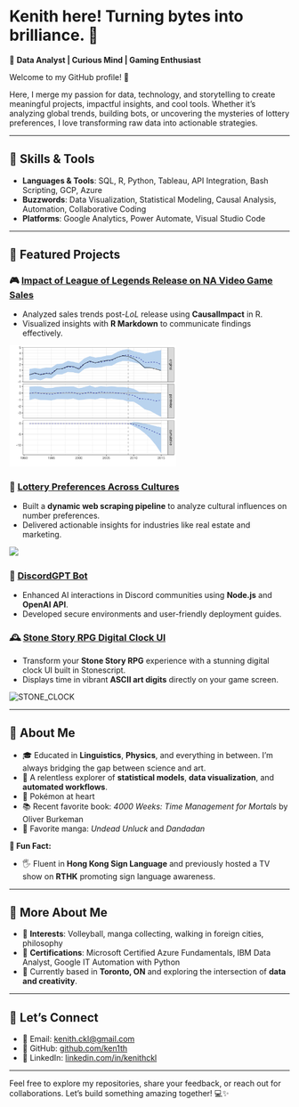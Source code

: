 # Kenith here! Turning bytes into brilliance. 🌟
🎲 **Data Analyst | Curious Mind | Gaming Enthusiast**

Welcome to my GitHub profile! 🚀 

Here, I merge my passion for data, technology, and storytelling to create meaningful projects, impactful insights, and cool tools. Whether it’s analyzing global trends, building bots, or uncovering the mysteries of lottery preferences, I love transforming raw data into actionable strategies.

---

## 🔧 **Skills & Tools**

- **Languages & Tools**: SQL, R, Python, Tableau, API Integration, Bash Scripting, GCP, Azure  
- **Buzzwords**: Data Visualization, Statistical Modeling, Causal Analysis, Automation, Collaborative Coding  
- **Platforms**: Google Analytics, Power Automate, Visual Studio Code  

---

## 🚀 **Featured Projects**

### 🎮 **[Impact of League of Legends Release on NA Video Game Sales](https://github.com/ken1th/LOL-VideoGame-casualimpact)**  
- Analyzed sales trends post-*LoL* release using **CausalImpact** in R.  
- Visualized insights with **R Markdown** to communicate findings effectively.
<img src="https://github.com/ken1th/LOL-VideoGame-casualimpact/blob/main/2_analysis/causal_impact_plot.png" width="300"/>

### 🎲 **[Lottery Preferences Across Cultures](https://github.com/ken1th/Number-Preferences-Study)**  
- Built a **dynamic web scraping pipeline** to analyze cultural influences on number preferences.  
- Delivered actionable insights for industries like real estate and marketing.
<img src="https://github.com/ken1th/Number-Preferences-Study/blob/master/lottery_number_popularity.png" width="300"/>

### 🤖 **[DiscordGPT Bot](https://github.com/uoftpwb/DiscordGPT)**  
- Enhanced AI interactions in Discord communities using **Node.js** and **OpenAI API**.  
- Developed secure environments and user-friendly deployment guides.

### 🕰️ [Stone Story RPG Digital Clock UI](https://github.com/ken1th/SSRPG_Clock)

- Transform your **Stone Story RPG** experience with a stunning digital clock UI built in Stonescript.  
- Displays time in vibrant **ASCII art digits** directly on your game screen.
<img src="https://github.com/ken1th/SSRPG_Clock/assets/87118032/ece351de-a84b-41af-a009-4466e0fdfa1a" alt="STONE_CLOCK" width="300"/>

---

## 🌟 **About Me**

- 🎓 Educated in **Linguistics**, **Physics**, and everything in between. I’m always bridging the gap between science and art.  
- 🔎 A relentless explorer of **statistical models**, **data visualization**, and **automated workflows**.  
- 🐾 Pokémon at heart
- 📚 Recent favorite book: *4000 Weeks: Time Management for Mortals* by Oliver Burkeman
- 📖 Favorite manga: *Undead Unluck* and *Dandadan*

**🌟 Fun Fact:**  
- 🖐️ Fluent in **Hong Kong Sign Language** and previously hosted a TV show on **RTHK** promoting sign language awareness.  

---

## 🌈 **More About Me**

- 🏐 **Interests**: Volleyball, manga collecting, walking in foreign cities, philosophy  
- 📜 **Certifications**: Microsoft Certified Azure Fundamentals, IBM Data Analyst, Google IT Automation with Python  
- 📍 Currently based in **Toronto, ON** and exploring the intersection of **data and creativity**.

---

## 🤝 **Let’s Connect**

- 💌 Email: [kenith.ckl@gmail.com](mailto:kenith.ckl@gmail.com)  
- 🐙 GitHub: [github.com/ken1th](https://github.com/ken1th)  
- 🌟 LinkedIn: [linkedin.com/in/kenithckl](#)

---

Feel free to explore my repositories, share your feedback, or reach out for collaborations. Let’s build something amazing together! 💻✨
